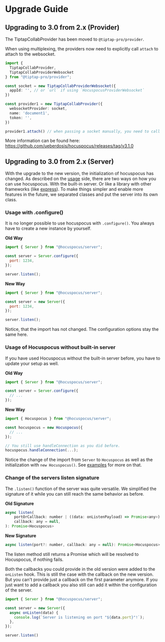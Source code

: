 # Upgrade Guide

## Upgrading to 3.0 from 2.x (Provider)

The TiptapCollabProvider has been moved to `@tiptap-pro/provider`.

When using multiplexing, the providers now need to explicitly call `attach` to attach to the websocket.

```typescript
import {
  TiptapCollabProvider,
  TiptapCollabProviderWebsocket
} from "@tiptap-pro/provider";

const socket = new TiptapCollabProviderWebsocket({
  appId: '', // or `url` if using `HocuspocusProviderWebsocket`
})

const provider1 = new TiptapCollabProvider({
  websocketProvider: socket,
  name: 'document1',
  token: '',
})

provider1.attach() // when passing a socket manually, you need to call attach explicitly
```

More information can be found here: https://github.com/ueberdosis/hocuspocus/releases/tag/v3.1.0

## Upgrading to 3.0 from 2.x (Server)

With the upgrade to the new version, the initialization of hocuspocus has changed. As described on the [usage](/server/usage)
side, there are two ways on how you can use hocuspocus. With the built-in server. Or like a library with other
frameworks (like [express](/server/examples#express)). To make things simpler and enable more features in the future,
we separated classes and put the server into its own class.

### Usage with .configure()

It is no longer possible to use hocuspocus with `.configure()`. You always have to create a new instance by yourself.

**Old Way**
```js
import { Server } from "@hocuspocus/server";

const server = Server.configure({
  port: 1234,
});

server.listen();
```

**New Way**
```js
import { Server } from "@hocuspocus/server";

const server = new Server({
  port: 1234,
});

server.listen();
```

Notice, that the import has not changed. The configuration options stay the same here.

### Usage of Hocuspocus without built-in server

If you have used Hocuspocus without the built-in server before, you have to update your setup as well.

**Old Way**
```js
import { Server } from "@hocuspocus/server";

const server = Server.configure({
  // ...
});
```

**New Way**
```js
import { Hocuspocus } from "@hocuspocus/server";

const hocuspocus = new Hocuspocus({
  // ...
});

// You still use handleConnection as you did before.
hocuspocus.handleConnection(...);
```

Notice the change of the import from `Server` to `Hocuspocus` as well as the initialization with `new Hocuspocus()`.
See [examples](/server/examples) for more on that.

### Change of the servers listen signature

The `.listen()` function of the server was quite versatile. We simplified the signature of it while you can still reach
the same behavior as before.

**Old Signature**
```js
async listen(
    portOrCallback: number | ((data: onListenPayload) => Promise<any>) | null = null,
    callback: any = null,
): Promise<Hocuspocus>
```

**New Signature**
```js
async listen(port?: number, callback: any = null): Promise<Hocuspocus>
```

The listen method still returns a Promise which will be resolved to Hocuspocus, if nothing fails.

Both the callbacks you could provide in the old version were added to the `onListen` hook. This is still the case with
the callback on the new version. But you can't provide just a callback on the first parameter anymore. If you just want
to add a callback you also still can add it within the configuration of the server.

```js
import { Server } from "@hocuspocus/server";

const server = new Server({
  async onListen(data) {
    console.log(`Server is listening on port "${data.port}"!`);
  },
});

server.listen()
```

